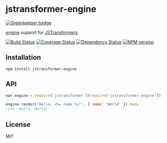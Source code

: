 # jstransformer-engine

[![Greenkeeper badge](https://badges.greenkeeper.io/jstransformers/jstransformer-engine.svg)](https://greenkeeper.io/)

[engine](https://github.com/jonschlinkert/engine) support for [JSTransformers](http://github.com/jstransformers).

[![Build Status](https://img.shields.io/travis/jstransformers/jstransformer-engine/master.svg)](https://travis-ci.org/jstransformers/jstransformer-engine)
[![Coverage Status](https://img.shields.io/codecov/c/github/jstransformers/jstransformer-engine/master.svg)](https://codecov.io/gh/jstransformers/jstransformer-engine)
[![Dependency Status](https://img.shields.io/david/jstransformers/jstransformer-engine/master.svg)](http://david-dm.org/jstransformers/jstransformer-engine)
[![NPM version](https://img.shields.io/npm/v/jstransformer-engine.svg)](https://www.npmjs.org/package/jstransformer-engine)

## Installation

    npm install jstransformer-engine

## API

```js
var engine = require('jstransformer')(require('jstransformer-engine'));

engine.render('Hello, <%= name %>!', { name: 'World' }).body
//=> 'Hello, World!'
```

## License

MIT
